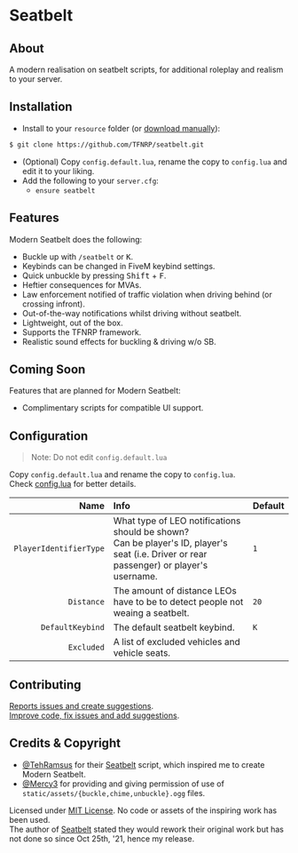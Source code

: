 # Seatbelt

## About

A modern realisation on seatbelt scripts, for additional roleplay and realism to your server.  

## Installation

- Install to your `resource` folder (or [download manually](https://github.com/TFNRP/seatbelt/archive/refs/heads/main.zip)):

```bash
$ git clone https://github.com/TFNRP/seatbelt.git
```

- (Optional) Copy `config.default.lua`, rename the copy to `config.lua` and edit it to your liking.
- Add the following to your `server.cfg`:
  - `ensure seatbelt`

## Features

Modern Seatbelt does the following:

- Buckle up with `/seatbelt` or <kbd>K</kbd>.
- Keybinds can be changed in FiveM keybind settings.
- Quick unbuckle by pressing <kbd>Shift</kbd> + <kbd>F</kbd>.
- Heftier consequences for MVAs.
- Law enforcement notified of traffic violation
  when driving behind (or crossing infront).
- Out-of-the-way notifications whilst driving
  without seatbelt.
- Lightweight, out of the box.
- Supports the TFNRP framework.
- Realistic sound effects for buckling & driving w/o SB.

## Coming Soon

Features that are planned for Modern Seatbelt:

- Complimentary scripts for compatible UI support.

## Configuration

> Note: Do not edit `config.default.lua`

Copy `config.default.lua` and rename the copy to `config.lua`.  
Check [config.lua](https://github.com/TFNRP/seatbelt/blob/main/config.lua) for better details.

Name | Info | Default
--: | :-- | :--
`PlayerIdentifierType` | What type of LEO notifications should be shown?</br>Can be player's ID, player's seat (i.e. Driver or rear passenger) or player's username. | `1`
`Distance` | The amount of distance LEOs have to be to detect people not weaing a seatbelt. | `20`
`DefaultKeybind` | The default seatbelt keybind. | `K`
`Excluded` | A list of excluded vehicles and vehicle seats.

## Contributing

[Reports issues and create suggestions](https://github.com/TFNRP/seatbelt/issues).  
[Improve code, fix issues and add suggestions](https://github.com/TFNRP/seatbelt/pulls).

## Credits & Copyright

- [@TehRamsus](https://forum.cfx.re/u/TehRamsus) for their [Seatbelt](https://github.com/TehRamsus/Seatbelt) script, which inspired me to create Modern Seatbelt.  
- [@Mercy3](https://forum.cfx.re/u/Mercy3) for providing and giving permission of use of `static/assets/{buckle,chime,unbuckle}.ogg` files.

Licensed under [MIT License](https://github.com/TFNRP/seatbelt/blob/main/LICENSE). No code or assets of the inspiring work has been used.  
The author of [Seatbelt](https://github.com/TehRamsus/Seatbelt) stated they would rework their original work but has not done so since Oct 25th, '21, hence my release.  
